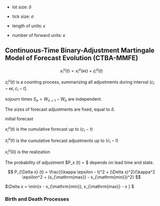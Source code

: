 
- lot size: $\delta$
- tick size: $\sigma$

- length of units: $\epsilon$
- number of forward units: $\kappa$

## Continuous-Time Binary-Adjustment Martingale Model of Forecast Evolution (CTBA-MMFE)

$$
x^u_i(t) = x^u_i (\kappa \epsilon) + z^u_i(t)
$$

$z^u_i(t)$ is a counting process, summarizing all adjustments during interval $(c_i - \kappa \epsilon, c_i - t]$.

sojourn times $S_{n} = W_{n+1} - W_{n}$ are independent.

The sizes of forecast adjustments are fixed, equal to $\delta$.

initial forecast

$x^u_i(t)$ is the cumulative forecast up to $(c_i - t)$

$z^u_i(t)$ is the cumulative forecast adjustments up to $(c_i - t)$

$x^u_i(0)$ is the realization

The probability of adjustment $P_x (t) = $ depends on lead time and state.

$$
P_{\Delta x} (t) = \frac{(\kappa \epsilon - t)^2 + (\Delta x)^2}{\kappa^2 \epsilon^2 + (x_{\mathrm{max}} - x_{\mathrm{min}})^2}
$$

$\Delta x = \min\{x - x_{\mathrm{min}}, x_{\mathrm{max}} - x \} $

### Birth and Death Processes
